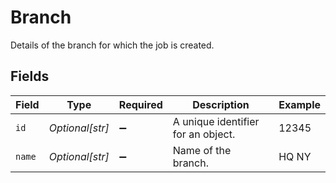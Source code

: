 # Branch

Details of the branch for which the job is created.


## Fields

| Field                              | Type                               | Required                           | Description                        | Example                            |
| ---------------------------------- | ---------------------------------- | ---------------------------------- | ---------------------------------- | ---------------------------------- |
| `id`                               | *Optional[str]*                    | :heavy_minus_sign:                 | A unique identifier for an object. | 12345                              |
| `name`                             | *Optional[str]*                    | :heavy_minus_sign:                 | Name of the branch.                | HQ NY                              |